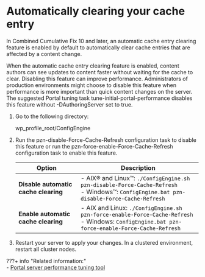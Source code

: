 # Automatically clearing your cache entry

In Combined Cumulative Fix 10 and later, an automatic cache entry clearing feature is enabled by default to automatically clear cache entries that are affected by a content change.

When the automatic cache entry clearing feature is enabled, content authors can see updates to content faster without waiting for the cache to clear. Disabling this feature can improve performance. Administrators of production environments might choose to disable this feature when performance is more important than quick content changes on the server. The suggested Portal tuning task tune-initial-portal-performance disables this feature without -DAuthoringServer set to true.

1.  Go to the following directory:

    wp_profile_root/ConfigEngine

2.  Run the pzn-disable-Force-Cache-Refresh configuration task to disable this feature or run the pzn-force-enable-Force-Cache-Refresh configuration task to enable this feature.

    |Option|Description|
    |---|--------------|
    |**Disable automatic cache clearing**|    -   AIX® and Linux™: `./ConfigEngine.sh pzn-disable-Force-Cache-Refresh` <br> -   Windows™: `ConfigEngine.bat pzn-disable-Force-Cache-Refresh`|
    |**Enable automatic cache clearing**|    -   AIX and Linux: `./ConfigEngine.sh pzn-force-enable-Force-Cache-Refresh` <br> -   Windows: `ConfigEngine.bat pzn-force-enable-Force-Cache-Refresh`|

3.  Restart your server to apply your changes. In a clustered environment, restart all cluster nodes.


???+ info "Related information:"  
    -   [Portal server performance tuning tool](../../../../deployment/manage/tune_servers/wp_tune_tool.md)

